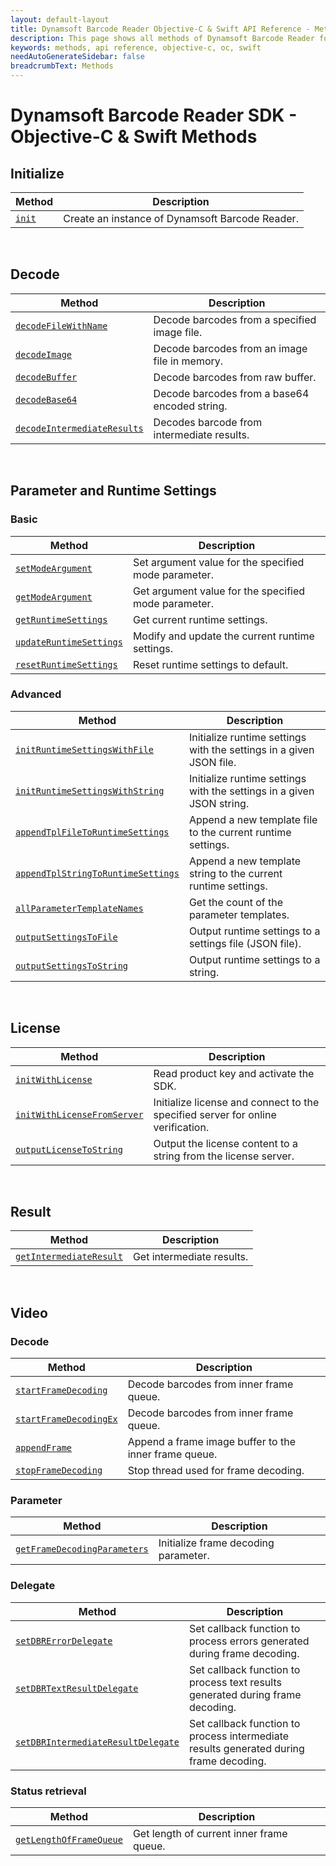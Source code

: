 ```yaml
---
layout: default-layout
title: Dynamsoft Barcode Reader Objective-C & Swift API Reference - Methods
description: This page shows all methods of Dynamsoft Barcode Reader for iOS SDK.
keywords: methods, api reference, objective-c, oc, swift
needAutoGenerateSidebar: false
breadcrumbText: Methods
---
```


# Dynamsoft Barcode Reader SDK - Objective-C & Swift Methods

## Initialize
  
  | Method               | Description |
  |----------------------|-------------|
  | [`init`](initialize.md#init) | Create an instance of Dynamsoft Barcode Reader. |


&nbsp; 


## Decode

  | Method               | Description |
  |----------------------|-------------|
  | [`decodeFileWithName`](decode.md#decodefilewithname) | Decode barcodes from a specified image file. |
  | [`decodeImage`](decode.md#decodeimage) | Decode barcodes from an image file in memory. |
  | [`decodeBuffer`](decode.md#decodebuffer) | Decode barcodes from raw buffer. |
  | [`decodeBase64`](decode.md#decodebase64) | Decode barcodes from a base64 encoded string. |
  | [`decodeIntermediateResults`](decode.md#decodeintermediateresults) | Decodes barcode from intermediate results. |


&nbsp; 


## Parameter and Runtime Settings

### Basic
  
  | Method               | Description |
  |----------------------|-------------|
  | [`setModeArgument`](parameter-and-runtime-settings-basic.md#setmodeargument) | Set argument value for the specified mode parameter. |
  | [`getModeArgument`](parameter-and-runtime-settings-basic.md#getmodeargument) | Get argument value for the specified mode parameter. |
  | [`getRuntimeSettings`](parameter-and-runtime-settings-basic.md#getruntimesettings) | Get current runtime settings. |
  | [`updateRuntimeSettings`](parameter-and-runtime-settings-basic.md#updateruntimesettings) | Modify and update the current runtime settings. |
  | [`resetRuntimeSettings`](parameter-and-runtime-settings-basic.md#resetruntimesettings) | Reset runtime settings to default. |

### Advanced
  
  | Method               | Description |
  |----------------------|-------------|
  | [`initRuntimeSettingsWithFile`](parameter-and-runtime-settings-advanced.md#initruntimesettingswithfile) | Initialize runtime settings with the settings in a given JSON file. |
  | [`initRuntimeSettingsWithString`](parameter-and-runtime-settings-advanced.md#initruntimesettingswithstring) | Initialize runtime settings with the settings in a given JSON string. |
  | [`appendTplFileToRuntimeSettings`](parameter-and-runtime-settings-advanced.md#appendtplfiletoruntimesettings) | Append a new template file to the current runtime settings. |
  | [`appendTplStringToRuntimeSettings`](parameter-and-runtime-settings-advanced.md#appendtplstringtoruntimesettings) | Append a new template string to the current runtime settings. |
  | [`allParameterTemplateNames`](parameter-and-runtime-settings-advanced.md#allparametertemplatenames) | Get the count of the parameter templates. |
  | [`outputSettingsToFile`](parameter-and-runtime-settings-advanced.md#outputsettingstofile) | Output runtime settings to a settings file (JSON file). |
  | [`outputSettingsToString`](parameter-and-runtime-settings-advanced.md#outputsettingstostring) | Output runtime settings to a string. |


&nbsp; 


## License
   
  | Method               | Description |
  |----------------------|-------------|
  | [`initWithLicense`](license.md#initwithlicense) | Read product key and activate the SDK. |
  | [`initWithLicenseFromServer`](license.md#initwithlicensefromserver) | Initialize license and connect to the specified server for online verification. |
  | [`outputLicenseToString`](license.md#outputlicensetostring) | Output the license content to a string from the license server. |

&nbsp; 


## Result
   
  | Method               | Description |
  |----------------------|-------------|
  | [`getIntermediateResult`](result.md#getintermediateresult) | Get intermediate results. |


&nbsp; 


## Video

### Decode
   
  | Method               | Description |
  |----------------------|-------------|
  | [`startFrameDecoding`](video.md#startframedecoding) | Decode barcodes from inner frame queue. |
  | [`startFrameDecodingEx`](video.md#startframedecodingex) | Decode barcodes from inner frame queue. |
  | [`appendFrame`](video.md#appendframe) | Append a frame image buffer to the inner frame queue. |
  | [`stopFrameDecoding`](video.md#stopframedecoding) | Stop thread used for frame decoding. |

### Parameter
   
  | Method               | Description |
  |----------------------|-------------|
  | [`getFrameDecodingParameters`](video.md#getframedecodingparameters) | Initialize frame decoding parameter. |

### Delegate
   
  | Method               | Description |
  |----------------------|-------------|
  | [`setDBRErrorDelegate`](video.md#setdbrerrordelegate) | Set callback function to process errors generated during frame decoding. |
  | [`setDBRTextResultDelegate`](video.md#setdbrtextresultdelegate) | Set callback function to process text results generated during frame decoding. |
  | [`setDBRIntermediateResultDelegate`](video.md#setdbrintermediateresultdelegate) | Set callback function to process intermediate results generated during frame decoding. |

### Status retrieval
   
  | Method               | Description |
  |----------------------|-------------|
  | [`getLengthOfFrameQueue`](video.md#getlengthofframequeue) | Get length of current inner frame queue. |
  